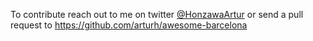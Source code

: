 To contribute reach out to me on twitter [@HonzawaArtur](https://twitter.com/HonzawaArtur) or send a pull request to https://github.com/arturh/awesome-barcelona

